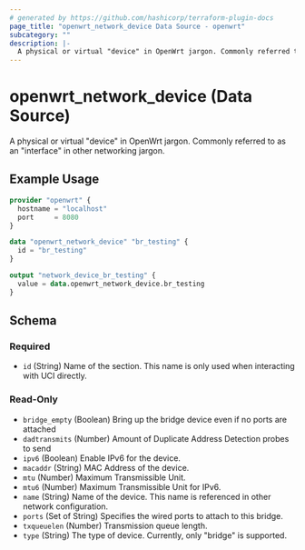 ```yaml
---
# generated by https://github.com/hashicorp/terraform-plugin-docs
page_title: "openwrt_network_device Data Source - openwrt"
subcategory: ""
description: |-
  A physical or virtual "device" in OpenWrt jargon. Commonly referred to as an "interface" in other networking jargon.
---
```


# openwrt_network_device (Data Source)

A physical or virtual "device" in OpenWrt jargon. Commonly referred to as an "interface" in other networking jargon.

## Example Usage

```terraform
provider "openwrt" {
  hostname = "localhost"
  port     = 8080
}

data "openwrt_network_device" "br_testing" {
  id = "br_testing"
}

output "network_device_br_testing" {
  value = data.openwrt_network_device.br_testing
}
```

<!-- schema generated by tfplugindocs -->
## Schema

### Required

- `id` (String) Name of the section. This name is only used when interacting with UCI directly.

### Read-Only

- `bridge_empty` (Boolean) Bring up the bridge device even if no ports are attached
- `dadtransmits` (Number) Amount of Duplicate Address Detection probes to send
- `ipv6` (Boolean) Enable IPv6 for the device.
- `macaddr` (String) MAC Address of the device.
- `mtu` (Number) Maximum Transmissible Unit.
- `mtu6` (Number) Maximum Transmissible Unit for IPv6.
- `name` (String) Name of the device. This name is referenced in other network configuration.
- `ports` (Set of String) Specifies the wired ports to attach to this bridge.
- `txqueuelen` (Number) Transmission queue length.
- `type` (String) The type of device. Currently, only "bridge" is supported.



